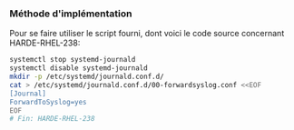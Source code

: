 ### Méthode d'implémentation
Pour se faire utiliser le script fourni, dont voici le code source concernant HARDE-RHEL-238:
```bash
systemctl stop systemd-journald
systemctl disable systemd-journald
mkdir -p /etc/systemd/journald.conf.d/ 
cat > /etc/systemd/journald.conf.d/00-forwardsyslog.conf <<EOF
[Journal]
ForwardToSyslog=yes
EOF
# Fin: HARDE-RHEL-238
```
